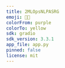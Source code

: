 ```yaml
---
title: 2MLOpsNLPASRG
emoji: 🐨🐨
colorFrom: purple
colorTo: yellow
sdk: gradio
sdk_version: 3.3.1
app_file: app.py
pinned: false
license: mit
---
```

